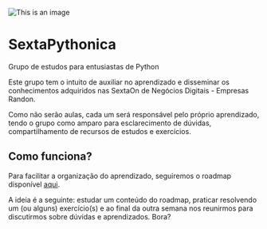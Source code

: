 ![This is an image](https://cafeinacodificada.com.br/wp-content/uploads/2018/04/Post1_pt21.png)

# SextaPythonica
Grupo de estudos para entusiastas de Python

Este grupo tem o intuito de auxiliar no aprendizado e disseminar os conhecimentos adquiridos nas SextaOn de Negócios Digitais - Empresas Randon.

Como não serão aulas, cada um será responsável pelo próprio aprendizado, tendo o grupo como amparo para esclarecimento de dúvidas, compartilhamento de recursos de estudos e exercícios. 

## Como funciona?

Para facilitar a organização do aprendizado, seguiremos o roadmap disponível [aqui](https://roadmap.sh/python).

A ideia é a seguinte: estudar um conteúdo do roadmap, praticar resolvendo um (ou alguns) exercício(s) e ao final da outra semana nos reunirmos para discutirmos sobre dúvidas e aprendizados. Bora?
